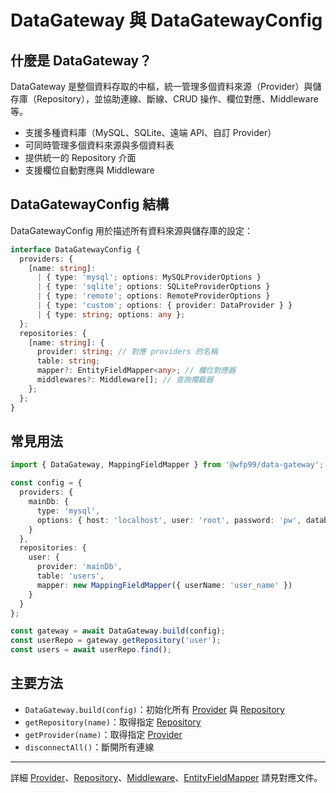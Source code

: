 # DataGateway 與 DataGatewayConfig

## 什麼是 DataGateway？

DataGateway 是整個資料存取的中樞，統一管理多個資料來源（Provider）與儲存庫（Repository），並協助連線、斷線、CRUD 操作、欄位對應、Middleware 等。

- 支援多種資料庫（MySQL、SQLite、遠端 API、自訂 Provider）
- 可同時管理多個資料來源與多個資料表
- 提供統一的 Repository 介面
- 支援欄位自動對應與 Middleware

## DataGatewayConfig 結構

DataGatewayConfig 用於描述所有資料來源與儲存庫的設定：

```typescript
interface DataGatewayConfig {
  providers: {
    [name: string]:
      | { type: 'mysql'; options: MySQLProviderOptions }
      | { type: 'sqlite'; options: SQLiteProviderOptions }
      | { type: 'remote'; options: RemoteProviderOptions }
      | { type: 'custom'; options: { provider: DataProvider } }
      | { type: string; options: any };
  };
  repositories: {
    [name: string]: {
      provider: string; // 對應 providers 的名稱
      table: string;
      mapper?: EntityFieldMapper<any>; // 欄位對應器
      middlewares?: Middleware[]; // 查詢攔截器
    };
  };
}
```

## 常見用法

```typescript
import { DataGateway, MappingFieldMapper } from '@wfp99/data-gateway';

const config = {
  providers: {
    mainDb: {
      type: 'mysql',
      options: { host: 'localhost', user: 'root', password: 'pw', database: 'test' }
    }
  },
  repositories: {
    user: {
      provider: 'mainDb',
      table: 'users',
      mapper: new MappingFieldMapper({ userName: 'user_name' })
    }
  }
};

const gateway = await DataGateway.build(config);
const userRepo = gateway.getRepository('user');
const users = await userRepo.find();
```

## 主要方法

- `DataGateway.build(config)`：初始化所有 [Provider](./data-provider.md) 與 [Repository](./repository.md)
- `getRepository(name)`：取得指定 [Repository](./repository.md)
- `getProvider(name)`：取得指定 [Provider](./data-provider.md)
- `disconnectAll()`：斷開所有連線

---

詳細 [Provider](./data-provider.md)、[Repository](./repository.md)、[Middleware](./middleware.md)、[EntityFieldMapper](./entity-field-mapper.md) 請見對應文件。
